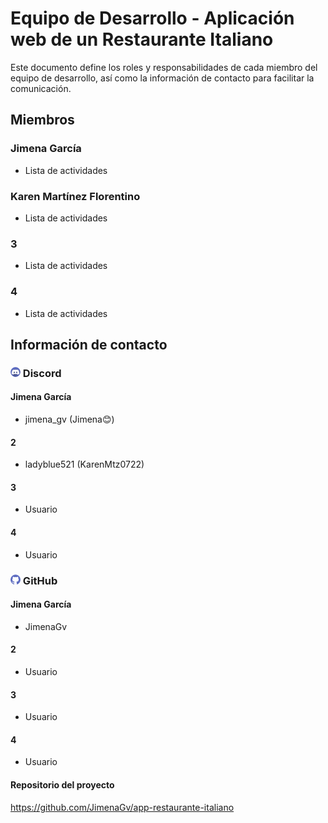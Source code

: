 # Equipo de Desarrollo - Aplicación web de un Restaurante Italiano

Este documento define los roles y responsabilidades de cada miembro del equipo de desarrollo, así como la información de contacto para facilitar la comunicación.

## Miembros
### Jimena García
* Lista de actividades
### Karen Martínez Florentino
* Lista de actividades
### 3
* Lista de actividades
### 4
* Lista de actividades

## Información de contacto
### ![Logo de Discord](../images/discord.png) Discord
#### Jimena García
* jimena_gv (Jimena😊)
#### 2
* ladyblue521 (KarenMtz0722)
#### 3
* Usuario
#### 4
* Usuario
### ![Logo de Discord](../images/github.png) GitHub
#### Jimena García
* JimenaGv
#### 2
* Usuario
#### 3
* Usuario
#### 4
* Usuario

#### Repositorio del proyecto
https://github.com/JimenaGv/app-restaurante-italiano